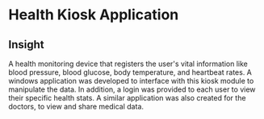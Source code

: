 # Health Kiosk Application

## Insight
A health monitoring device that registers the user's vital information like blood pressure, blood glucose, body temperature, and heartbeat rates. A windows application was developed to interface with this kiosk module to manipulate the data. In addition, a login was provided to each user to view their specific health stats. A similar application was also created for the doctors, to view and share medical data.


